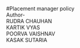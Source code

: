 #Placement manager policy
<br>
Author-
<br>
RUDRA CHAUHAN
<br>
KARTIK VYAS
<br>
POORVA VAISHNAV
<br>
KASAK SUTARIA
